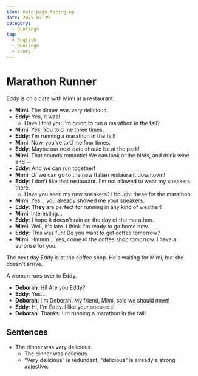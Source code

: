 ```yaml
---
icon: noto:page-facing-up
date: 2025-07-29
category:
  - Duolingo
tag:
  - English
  - Duolingo
  - story
---
```


# Marathon Runner

Eddy is on a date with Mimi at a restaurant.

- **Mimi**: The dinner was very delicious.
- **Eddy**: Yes, it was!
  - Have I told you I'm going to run a marathon in the fall?
- **Mimi**: Yes. You told me three times.
- **Eddy**: I'm running a marathon in the fall!
- **Mimi**: Now, you've told me four times.
- **Eddy**: Maybe our next date should be at the park!
- **Mimi**: That sounds romantic! We can look at the birds, and drink wine and --
- **Eddy**: And we can run together!
- **Mimi**: Or we can go to the new Italian restaurant downtown!
- **Eddy**: I don't like that restaurant. I'm not allowed to wear my sneakers there.
  - Have you seen my new sneakers? I bought these for the marathon.
- **Mimi**: Yes... you already showed me your sneakers.
- **Eddy**: **They** are perfect for running in any kind of weather!
- **Mimi**: Interesting...
- **Eddy**: I hope it doesn't rain on the day of the marathon.
- **Mimi**: Well, it's late. I think I'm ready to go home now.
- **Eddy**: This was fun! Do you want to get coffee tomorrow?
- **Mimi**: Hmmm... Yes, come to the coffee shop tomorrow. I have a surprise for you.

The next day Eddy is at the coffee shop. He's waiting for Mimi, but she doesn't arrive.

A woman runs over to Eddy.

- **Deborah**: Hi! Are you Eddy?
- **Eddy**: Yes...
- **Deborah**: I'm Deborah. My friend, Mimi, said we should meet!
- **Eddy**: Hi, I'm Eddy. I like your sneakers!
- **Deborah**: Thanks! I'm running a marathon in the fall!

## Sentences

- The dinner was very delicious.
  - The dinner was delicious.
  - “Very delicious” is redundant; "delicious" is already a strong adjective.
